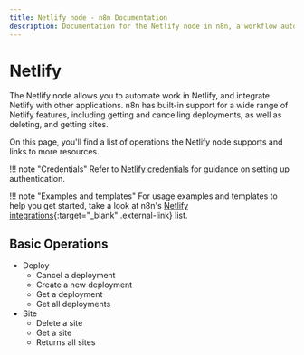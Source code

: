 ```yaml
---
title: Netlify node - n8n Documentation
description: Documentation for the Netlify node in n8n, a workflow automation platform. Includes details of operations and configuration, and links to examples and credentials information.
---
```


# Netlify

The Netlify node allows you to automate work in Netlify, and integrate Netlify with other applications. n8n has built-in support for a wide range of Netlify features, including getting and cancelling deployments, as well as deleting, and getting sites. 

On this page, you'll find a list of operations the Netlify node supports and links to more resources.

!!! note "Credentials"
    Refer to [Netlify credentials](/integrations/builtin/credentials/netlify/) for guidance on setting up authentication. 

!!! note "Examples and templates"
    For usage examples and templates to help you get started, take a look at n8n's [Netlify integrations](https://n8n.io/integrations/netlify/){:target="_blank" .external-link} list.


## Basic Operations

* Deploy
    * Cancel a deployment
    * Create a new deployment
    * Get a deployment
    * Get all deployments
* Site
    * Delete a site
    * Get a site
    * Returns all sites

